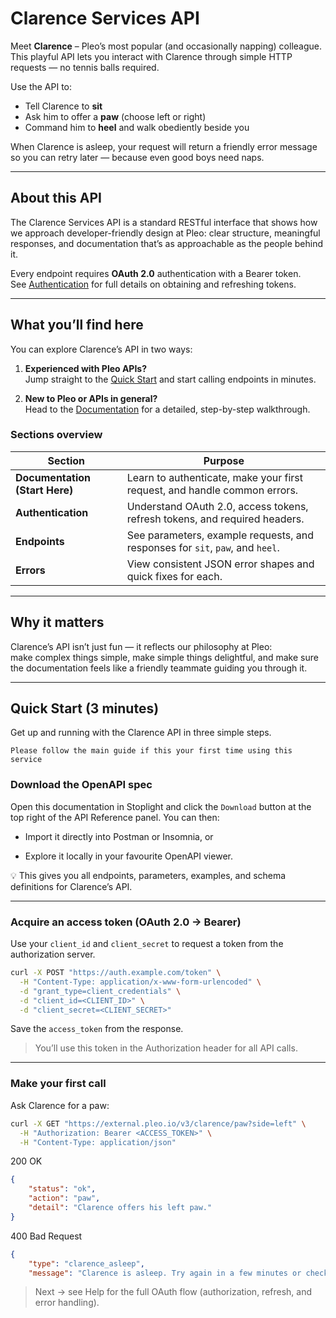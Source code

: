 # Clarence Services API

Meet **Clarence** – Pleo’s most popular (and occasionally napping) colleague.  
This playful API lets you interact with Clarence through simple HTTP requests — no tennis balls required.

Use the API to:
- Tell Clarence to **sit**
- Ask him to offer a **paw** (choose left or right)
- Command him to **heel** and walk obediently beside you

When Clarence is asleep, your request will return a friendly error message so you can retry later — because even good boys need naps.

---

## About this API

The Clarence Services API is a standard RESTful interface that shows how we approach developer-friendly design at Pleo: clear structure, meaningful responses, and documentation that’s as approachable as the people behind it.

Every endpoint requires **OAuth 2.0** authentication with a Bearer token.  
See [Authentication](#authentication-oauth-20) for full details on obtaining and refreshing tokens.

---

## What you’ll find here

You can explore Clarence’s API in two ways:

1. **Experienced with Pleo APIs?**  
   Jump straight to the [Quick Start](#quick-start-3-minutes) and start calling endpoints in minutes.

2. **New to Pleo or APIs in general?**  
   Head to the [Documentation](./003-documentation.md) for a detailed, step-by-step walkthrough.

### Sections overview

| Section | Purpose |
|----------|----------|
| **Documentation (Start Here)** | Learn to authenticate, make your first request, and handle common errors. |
| **Authentication** | Understand OAuth 2.0, access tokens, refresh tokens, and required headers. |
| **Endpoints** | See parameters, example requests, and responses for `sit`, `paw`, and `heel`. |
| **Errors** | View consistent JSON error shapes and quick fixes for each. |

---

## Why it matters

Clarence’s API isn’t just fun — it reflects our philosophy at Pleo:  
make complex things simple, make simple things delightful, and make sure the documentation feels like a friendly teammate guiding you through it.


---

## Quick Start (3 minutes)

Get up and running with the Clarence API in three simple steps.

    Please follow the main guide if this your first time using this service 

### Download the OpenAPI spec

Open this documentation in Stoplight and click the `Download` button at the top right of the API Reference panel.
You can then:

- Import it directly into Postman or Insomnia, or

- Explore it locally in your favourite OpenAPI viewer.

💡 This gives you all endpoints, parameters, examples, and schema definitions for Clarence’s API.

---

### Acquire an access token (OAuth 2.0 → Bearer)

Use your `client_id` and `client_secret` to request a token from the authorization server.

```bash
curl -X POST "https://auth.example.com/token" \
  -H "Content-Type: application/x-www-form-urlencoded" \
  -d "grant_type=client_credentials" \
  -d "client_id=<CLIENT_ID>" \
  -d "client_secret=<CLIENT_SECRET>"
```

Save the `access_token` from the response.

> You’ll use this token in the Authorization header for all API calls.

--- 

### Make your first call

Ask Clarence for a paw:

```bash
curl -X GET "https://external.pleo.io/v3/clarence/paw?side=left" \
  -H "Authorization: Bearer <ACCESS_TOKEN>" \
  -H "Content-Type: application/json"
```

200 OK

```json
{ 
    "status": "ok", 
    "action": "paw", 
    "detail": "Clarence offers his left paw." 
}
```

400 Bad Request

```json
{ 
    "type": "clarence_asleep",
    "message": "Clarence is asleep. Try again in a few minutes or check his nap schedule." }
```

> Next → see Help for the full OAuth flow (authorization, refresh, and error handling).